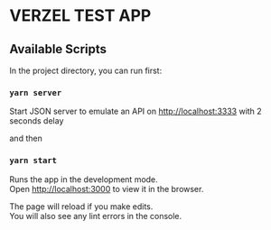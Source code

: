 # VERZEL TEST APP

## Available Scripts

In the project directory, you can run first:

### `yarn server`

Start JSON server to emulate an API on [http://localhost:3333](http://localhost:3333) with 2 seconds delay

and then

### `yarn start`

Runs the app in the development mode.<br />
Open [http://localhost:3000](http://localhost:3000) to view it in the browser.

The page will reload if you make edits.<br />
You will also see any lint errors in the console.

